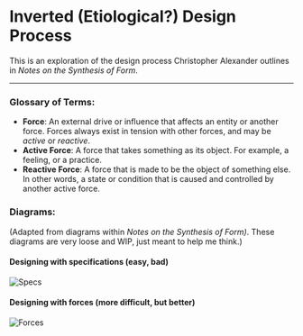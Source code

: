 # Inverted (Etiological?) Design Process

This is an exploration of the design process Christopher Alexander outlines in *Notes on the Synthesis of Form*.

---

### Glossary of Terms:

- __Force__: An external drive or influence that affects an entity or another force. Forces always exist in tension with other forces, and may be *active* or *reactive*.
- __Active Force__: A force that takes something as its object. For example, a feeling, or a practice.
- __Reactive Force__: A force that is made to be the object of something else. In other words, a state or condition that is caused and controlled by another active force.

### Diagrams:

(Adapted from diagrams within *Notes on the Synthesis of Form)*. These diagrams are very loose and WIP, just meant to help me think.)

#### Designing with specifications (easy, bad)
![Specs](/specs.jpg?raw=true "Specs")

#### Designing with forces (more difficult, but better)
![Forces](/forces.jpg?raw=true "Forces")
